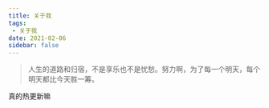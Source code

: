 ```yaml
---
title: 关于我
tags:
 - 关于我
date: 2021-02-06
sidebar: false
---
```

> 人生的道路和归宿，不是享乐也不是忧愁。努力啊，为了每一个明天，每个明天都比今天胜一筹。

真的热更新嘛